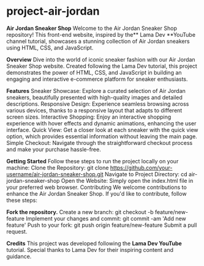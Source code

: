 # project-air-jordan
**Air Jordan Sneaker Shop**
Welcome to the Air Jordan Sneaker Shop repository! This front-end website, inspired by the** Lama Dev **YouTube channel tutorial, showcases a stunning collection of Air Jordan sneakers using HTML, CSS, and JavaScript.

**Overview**
Dive into the world of iconic sneaker fashion with our Air Jordan Sneaker Shop website. Created following the Lama Dev tutorial, this project demonstrates the power of HTML, CSS, and JavaScript in building an engaging and interactive e-commerce platform for sneaker enthusiasts.

**Features**
Sneaker Showcase: Explore a curated selection of Air Jordan sneakers, beautifully presented with high-quality images and detailed descriptions.
Responsive Design: Experience seamless browsing across various devices, thanks to a responsive layout that adapts to different screen sizes.
Interactive Shopping: Enjoy an interactive shopping experience with hover effects and dynamic animations, enhancing the user interface.
Quick View: Get a closer look at each sneaker with the quick view option, which provides essential information without leaving the main page.
Simple Checkout: Navigate through the straightforward checkout process and make your purchase hassle-free.

**Getting Started**
Follow these steps to run the project locally on your machine:
Clone the Repository: git clone https://github.com/your-username/air-jordan-sneaker-shop.git
Navigate to Project Directory: cd air-jordan-sneaker-shop
Open the Website: Simply open the index.html file in your preferred web browser.
Contributing
We welcome contributions to enhance the Air Jordan Sneaker Shop. If you'd like to contribute, follow these steps:

**Fork the repository.**
Create a new branch: git checkout -b feature/new-feature
Implement your changes and commit: git commit -am 'Add new feature'
Push to your fork: git push origin feature/new-feature
Submit a pull request.

**Credits**
This project was developed following the **Lama Dev YouTube** tutorial. Special thanks to Lama Dev for their inspiring content and guidance.
